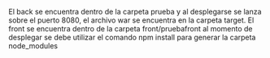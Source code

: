 El back se encuentra dentro de la carpeta prueba y al desplegarse se lanza sobre el puerto 8080, el archivo war se encuentra en la carpeta target. El front se encuentra dentro de la carpeta front/pruebafront al momento de desplegar se debe utilizar el comando npm install para generar la carpeta node_modules
